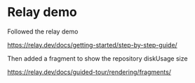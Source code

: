 # Relay demo

Followed the relay demo

https://relay.dev/docs/getting-started/step-by-step-guide/

Then added a fragment to show the repository diskUsage size

https://relay.dev/docs/guided-tour/rendering/fragments/
